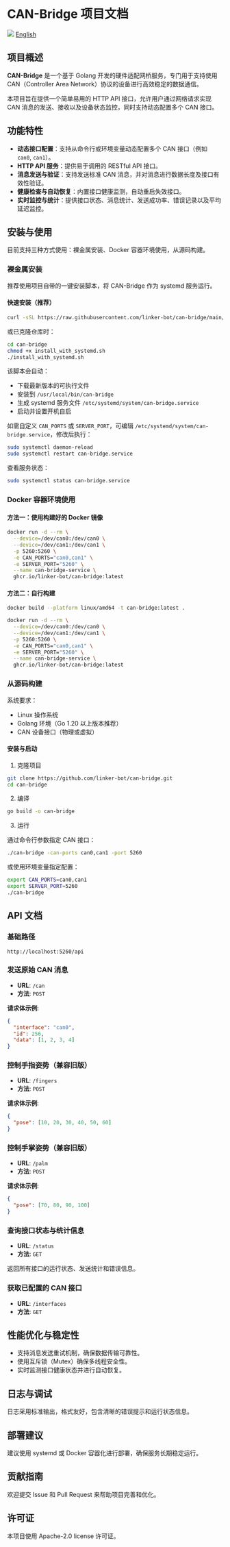 # CAN-Bridge 项目文档

![](.github/logo.png)
[English](./README_zhCN.md)

## 项目概述

**CAN-Bridge** 是一个基于 Golang 开发的硬件适配网桥服务，专门用于支持使用 CAN（Controller Area Network）协议的设备进行高效稳定的数据通信。

本项目旨在提供一个简单易用的 HTTP API 接口，允许用户通过网络请求实现 CAN 消息的发送、接收以及设备状态监控，同时支持动态配置多个 CAN 接口。

## 功能特性

* **动态接口配置**：支持从命令行或环境变量动态配置多个 CAN 接口（例如 `can0`, `can1`）。
* **HTTP API 服务**：提供易于调用的 RESTful API 接口。
* **消息发送与验证**：支持发送标准 CAN 消息，并对消息进行数据长度及接口有效性验证。
* **健康检查与自动恢复**：内置接口健康监测，自动重启失效接口。
* **实时监控与统计**：提供接口状态、消息统计、发送成功率、错误记录以及平均延迟监控。

## 安装与使用

目前支持三种方式使用：裸金属安装、Docker 容器环境使用，从源码构建。

### 裸金属安装

推荐使用项目自带的一键安装脚本，将 CAN-Bridge 作为 systemd 服务运行。

#### 快速安装（推荐）

```bash
curl -sSL https://raw.githubusercontent.com/linker-bot/can-bridge/main/install_with_systemd.sh | sudo bash
```

或已克隆仓库时：

```bash
cd can-bridge
chmod +x install_with_systemd.sh
./install_with_systemd.sh
```

该脚本会自动：
- 下载最新版本的可执行文件
- 安装到 `/usr/local/bin/can-bridge`
- 生成 systemd 服务文件 `/etc/systemd/system/can-bridge.service`
- 启动并设置开机自启

如需自定义 `CAN_PORTS` 或 `SERVER_PORT`，可编辑 `/etc/systemd/system/can-bridge.service`，修改后执行：

```bash
sudo systemctl daemon-reload
sudo systemctl restart can-bridge.service
```

查看服务状态：

```bash
sudo systemctl status can-bridge.service
```

### Docker 容器环境使用

#### 方法一：使用构建好的 Docker 镜像

```bash
docker run -d --rm \
  --device=/dev/can0:/dev/can0 \
  --device=/dev/can1:/dev/can1 \
  -p 5260:5260 \
  -e CAN_PORTS="can0,can1" \
  -e SERVER_PORT="5260" \
  --name can-bridge-service \
  ghcr.io/linker-bot/can-bridge:latest
```

#### 方法二：自行构建

```bash
docker build --platform linux/amd64 -t can-bridge:latest .
```

```bash
docker run -d --rm \
  --device=/dev/can0:/dev/can0 \
  --device=/dev/can1:/dev/can1 \
  -p 5260:5260 \
  -e CAN_PORTS="can0,can1" \
  -e SERVER_PORT="5260" \
  --name can-bridge-service \
  ghcr.io/linker-bot/can-bridge:latest
```

### 从源码构建

系统要求：

* Linux 操作系统
* Golang 环境（Go 1.20 以上版本推荐）
* CAN 设备接口（物理或虚拟）

#### 安装与启动

1. 克隆项目

```bash
git clone https://github.com/linker-bot/can-bridge.git
cd can-bridge
```

2. 编译

```bash
go build -o can-bridge
```

3. 运行

通过命令行参数指定 CAN 接口：

```bash
./can-bridge -can-ports can0,can1 -port 5260
```

或使用环境变量指定配置：

```bash
export CAN_PORTS=can0,can1
export SERVER_PORT=5260
./can-bridge
```

## API 文档

### 基础路径

`http://localhost:5260/api`

### 发送原始 CAN 消息

* **URL**: `/can`
* **方法**: `POST`

**请求体示例**:

```json
{
  "interface": "can0",
  "id": 256,
  "data": [1, 2, 3, 4]
}
```

### 控制手指姿势（兼容旧版）

* **URL**: `/fingers`
* **方法**: `POST`

**请求体示例**:

```json
{
  "pose": [10, 20, 30, 40, 50, 60]
}
```

### 控制手掌姿势（兼容旧版）

* **URL**: `/palm`
* **方法**: `POST`

**请求体示例**:

```json
{
  "pose": [70, 80, 90, 100]
}
```

### 查询接口状态与统计信息

* **URL**: `/status`
* **方法**: `GET`

返回所有接口的运行状态、发送统计和错误信息。

### 获取已配置的 CAN 接口

* **URL**: `/interfaces`
* **方法**: `GET`

## 性能优化与稳定性

* 支持消息发送重试机制，确保数据传输可靠性。
* 使用互斥锁（Mutex）确保多线程安全性。
* 实时监测接口健康状态并进行自动恢复。

## 日志与调试

日志采用标准输出，格式友好，包含清晰的错误提示和运行状态信息。

## 部署建议

建议使用 systemd 或 Docker 容器化进行部署，确保服务长期稳定运行。

## 贡献指南

欢迎提交 Issue 和 Pull Request 来帮助项目完善和优化。

## 许可证

本项目使用 Apache-2.0 license 许可证。
